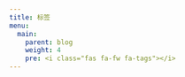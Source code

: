 ```yaml
---
title: 标签
menu:
  main:
    parent: blog
    weight: 4
    pre: <i class="fas fa-fw fa-tags"></i>
---
```

